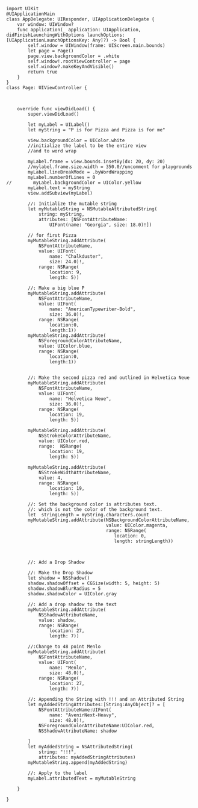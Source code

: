     import UIKit
    @UIApplicationMain
    class AppDelegate: UIResponder, UIApplicationDelegate {
        var window: UIWindow?
        func application(_ application: UIApplication, didFinishLaunchingWithOptions launchOptions: [UIApplicationLaunchOptionsKey: Any]?) -> Bool {
            self.window = UIWindow(frame: UIScreen.main.bounds)
            let page = Page()
            page.view.backgroundColor = .white
            self.window!.rootViewController = page
            self.window?.makeKeyAndVisible()
            return true
        }
    }
    class Page: UIViewController {
        
        
        
        override func viewDidLoad() {
            super.viewDidLoad()
            
            let myLabel = UILabel()
            let myString = "P is for Pizza and Pizza is for me"
            
            view.backgroundColor = UIColor.white
            //initialize the label to be the entire view
            //and to word wrap
            
            myLabel.frame = view.bounds.insetBy(dx: 20, dy: 20)
            //mylabel.frame.size.width = 350.0//uncomment for playgrounds
            myLabel.lineBreakMode = .byWordWrapping
            myLabel.numberOfLines = 0
    //        myLabel.backgroundColor = UIColor.yellow
            myLabel.text = myString
            view.addSubview(myLabel)
            
            //: Initialize the mutable string
            let myMutableString = NSMutableAttributedString(
                string: myString,
                attributes: [NSFontAttributeName:
                    UIFont(name: "Georgia", size: 18.0)!])
            
            // for first Pizza
            myMutableString.addAttribute(
                NSFontAttributeName,
                value: UIFont(
                    name: "Chalkduster",
                    size: 24.0)!,
                range: NSRange(
                    location: 9,
                    length: 5))
            
            //: Make a big blue P
            myMutableString.addAttribute(
                NSFontAttributeName,
                value: UIFont(
                    name: "AmericanTypewriter-Bold",
                    size: 36.0)!,
                range: NSRange(
                    location:0,
                    length:1))
            myMutableString.addAttribute(
                NSForegroundColorAttributeName,
                value: UIColor.blue,
                range: NSRange(
                    location:0,
                    length:1))
            
            
            //: Make the second pizza red and outlined in Helvetica Neue
            myMutableString.addAttribute(
                NSFontAttributeName,
                value: UIFont(
                    name: "Helvetica Neue",
                    size: 36.0)!,
                range: NSRange(
                    location: 19,
                    length: 5))
            
            myMutableString.addAttribute(
                NSStrokeColorAttributeName,
                value: UIColor.red,
                range:  NSRange(
                    location: 19,
                    length: 5))
            
            myMutableString.addAttribute(
                NSStrokeWidthAttributeName,
                value: 4,
                range: NSRange(
                    location: 19,
                    length: 5))
            
            //: Set the background color is attributes text.
            //: which is not the color of the background text.
            let  stringLength = myString.characters.count
            myMutableString.addAttribute(NSBackgroundColorAttributeName,
                                         value: UIColor.magenta,
                                         range: NSRange(
                                            location: 0,
                                            length: stringLength))
            
            
            
            //: Add a Drop Shadow
            
            //: Make the Drop Shadow
            let shadow = NSShadow()
            shadow.shadowOffset = CGSize(width: 5, height: 5)
            shadow.shadowBlurRadius = 5
            shadow.shadowColor = UIColor.gray
            
            //: Add a drop shadow to the text
            myMutableString.addAttribute(
                NSShadowAttributeName,
                value: shadow,
                range: NSRange(
                    location: 27,
                    length: 7))
            
            //:Change to 48 point Menlo
            myMutableString.addAttribute(
                NSFontAttributeName,
                value: UIFont(
                    name: "Menlo",
                    size: 48.0)!,
                range: NSRange(
                    location: 27,
                    length: 7))
            
            //: Appending the String with !!! and an Attributed String
            let myAddedStringAttributes:[String:AnyObject]? = [
                NSFontAttributeName:UIFont(
                    name: "AvenirNext-Heavy",
                    size: 48.0)!,
                NSForegroundColorAttributeName:UIColor.red,
                NSShadowAttributeName: shadow
                
            ]
            let myAddedString = NSAttributedString(
                string: "!!!",
                attributes: myAddedStringAttributes)
            myMutableString.append(myAddedString)
            
            //: Apply to the label
            myLabel.attributedText = myMutableString
            
        }
        
    }